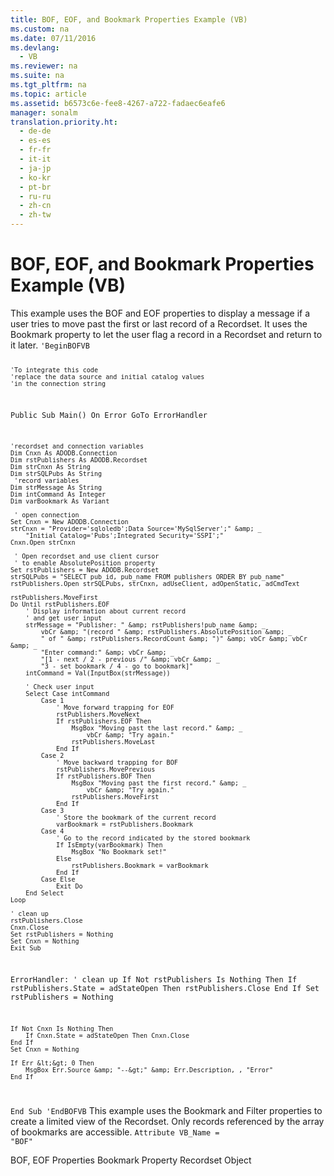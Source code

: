 ```yaml
---
title: BOF, EOF, and Bookmark Properties Example (VB)
ms.custom: na
ms.date: 07/11/2016
ms.devlang: 
  - VB
ms.reviewer: na
ms.suite: na
ms.tgt_pltfrm: na
ms.topic: article
ms.assetid: b6573c6e-fee8-4267-a722-fadaec6eafe6
manager: sonalm
translation.priority.ht: 
  - de-de
  - es-es
  - fr-fr
  - it-it
  - ja-jp
  - ko-kr
  - pt-br
  - ru-ru
  - zh-cn
  - zh-tw
---
```

# BOF, EOF, and Bookmark Properties Example (VB)
<?xml version="1.0" encoding="utf-8"?>
<developerReferenceWithoutSyntaxDocument xmlns="http://ddue.schemas.microsoft.com/authoring/2003/5" xmlns:xlink="http://www.w3.org/1999/xlink" xmlns:xsi="http://www.w3.org/2001/XMLSchema-instance" xsi:schemaLocation="http://ddue.schemas.microsoft.com/authoring/2003/5 http://dduestorage.blob.core.windows.net/ddueschema/developer.xsd">
  <introduction>
    <para>This example uses the <legacyLink xlink:href="36c31ab2-f3b6-4281-89b6-db7e04e38fd2">BOF</legacyLink> and <legacyLink xlink:href="36c31ab2-f3b6-4281-89b6-db7e04e38fd2">EOF</legacyLink> properties to display a message if a user tries to move past the first or last record of a <legacyLink xlink:href="ede1415f-c3df-4cc5-a05b-2576b2b84b60">Recordset</legacyLink>. It uses the <legacyLink xlink:href="481dcc93-487b-490e-ac58-a1e9b2ebfd43">Bookmark</legacyLink> property to let the user flag a record in a <legacyBold>Recordset</legacyBold> and return to it later.</para>
    <code>'BeginBOFVB

    'To integrate this code
    'replace the data source and initial catalog values
    'in the connection string
    
Public Sub Main()
    On Error GoTo ErrorHandler

    'recordset and connection variables
    Dim Cnxn As ADODB.Connection
    Dim rstPublishers As ADODB.Recordset
    Dim strCnxn As String
    Dim strSQLPubs As String
     'record variables
    Dim strMessage As String
    Dim intCommand As Integer
    Dim varBookmark As Variant
     
     ' open connection
    Set Cnxn = New ADODB.Connection
    strCnxn = "Provider='sqloledb';Data Source='MySqlServer';" &amp; _
        "Initial Catalog='Pubs';Integrated Security='SSPI';"
    Cnxn.Open strCnxn
       
     ' Open recordset and use client cursor
     ' to enable AbsolutePosition property
    Set rstPublishers = New ADODB.Recordset
    strSQLPubs = "SELECT pub_id, pub_name FROM publishers ORDER BY pub_name"
    rstPublishers.Open strSQLPubs, strCnxn, adUseClient, adOpenStatic, adCmdText
    
    rstPublishers.MoveFirst
    Do Until rstPublishers.EOF
        ' Display information about current record
        ' and get user input
        strMessage = "Publisher: " &amp; rstPublishers!pub_name &amp; _
            vbCr &amp; "(record " &amp; rstPublishers.AbsolutePosition &amp; _
            " of " &amp; rstPublishers.RecordCount &amp; ")" &amp; vbCr &amp; vbCr &amp; _
            "Enter command:" &amp; vbCr &amp; _
            "[1 - next / 2 - previous /" &amp; vbCr &amp; _
            "3 - set bookmark / 4 - go to bookmark]"
        intCommand = Val(InputBox(strMessage))

        ' Check user input
        Select Case intCommand
            Case 1
                ' Move forward trapping for EOF
                rstPublishers.MoveNext
                If rstPublishers.EOF Then
                    MsgBox "Moving past the last record." &amp; _
                        vbCr &amp; "Try again."
                    rstPublishers.MoveLast
                End If
            Case 2
                ' Move backward trapping for BOF
                rstPublishers.MovePrevious
                If rstPublishers.BOF Then
                    MsgBox "Moving past the first record." &amp; _
                        vbCr &amp; "Try again."
                    rstPublishers.MoveFirst
                End If
            Case 3
                ' Store the bookmark of the current record
                varBookmark = rstPublishers.Bookmark
            Case 4
                ' Go to the record indicated by the stored bookmark
                If IsEmpty(varBookmark) Then
                    MsgBox "No Bookmark set!"
                Else
                    rstPublishers.Bookmark = varBookmark
                End If
            Case Else
                Exit Do
        End Select
    Loop

    ' clean up
    rstPublishers.Close
    Cnxn.Close
    Set rstPublishers = Nothing
    Set Cnxn = Nothing
    Exit Sub
    
ErrorHandler:
    ' clean up
    If Not rstPublishers Is Nothing Then
        If rstPublishers.State = adStateOpen Then rstPublishers.Close
    End If
    Set rstPublishers = Nothing
    
    If Not Cnxn Is Nothing Then
        If Cnxn.State = adStateOpen Then Cnxn.Close
    End If
    Set Cnxn = Nothing
    
    If Err &lt;&gt; 0 Then
        MsgBox Err.Source &amp; "--&gt;" &amp; Err.Description, , "Error"
    End If
End Sub
'EndBOFVB</code>
    <para>This example uses the <legacyBold>Bookmark</legacyBold> and <legacyLink xlink:href="80263a7a-5d21-45d1-84fc-34b7a9be4c22">Filter</legacyLink> properties to create a limited view of the <legacyBold>Recordset</legacyBold>. Only records referenced by the array of bookmarks are accessible.</para>
    <code>Attribute VB_Name = "BOF"</code>
  </introduction>
  <relatedTopics>
<link xlink:href="36c31ab2-f3b6-4281-89b6-db7e04e38fd2">BOF, EOF Properties</link>
<link xlink:href="481dcc93-487b-490e-ac58-a1e9b2ebfd43">Bookmark Property</link>
<link xlink:href="ede1415f-c3df-4cc5-a05b-2576b2b84b60">Recordset Object</link>
</relatedTopics>
</developerReferenceWithoutSyntaxDocument>